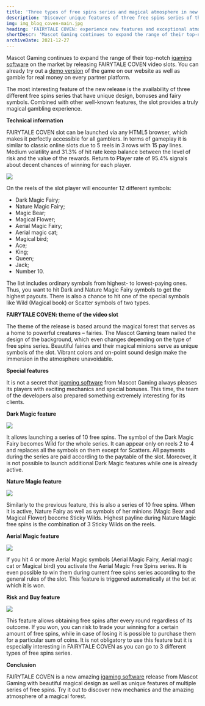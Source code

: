 ```yaml
---
title: 'Three types of free spins series and magical atmosphere in new FAIRYTALE COVEN slot'
description: 'Discover unique features of three free spins series of the new release from Mascot Gaming to enjoy FAIRYTALE COVEN to its fullest potential.'
img: img_blog_coven-main.jpg
heading: 'FAIRYTALE COVEN: experience new features and exceptional atmosphere'
shortDescr: 'Mascot Gaming continues to expand the range of their top-notch igaming software on the market by releasing FAIRYTALE COVEN video slot. Check out the game review here.'
archiveDate: 2021-12-27
---
```

Mascot Gaming continues to expand the range of their top-notch [igaming software](https://mascot.games/blog/anksunamun-the-queen-of-egypt-from-mascot-gaming) on the market by releasing FAIRYTALE COVEN video slots. You can already try out a [demo version](https://play.mascot.games/fairytale-coven) of the game on our website as well as gamble for real money on every partner platform.

The most interesting feature of the new release is the availability of three different free spins series that have unique design, bonuses and fairy symbols. Combined with other well-known features, the slot provides a truly magical gambling experience.

**Technical information**

FAIRYTALE COVEN slot can be launched via any HTML5 browser, which makes it perfectly accessible for all gamblers. In terms of gameplay it is similar to classic online slots due to 5 reels in 3 rows with 15 pay lines. Medium volatility and 31.3% of hit rate keep balance between the level of risk and the value of the rewards. Return to Player rate of 95.4% signals about decent chances of winning for each player.

![](../../images/img_blog-coven-1.jpg)

On the reels of the slot player will encounter 12 different symbols:

*   Dark Magic Fairy;
*   Nature Magic Fairy;
*   Magic Bear;
*   Magical Flower;
*   Aerial Magic Fairy;
*   Aerial magic cat;
*   Magical bird;
*   Ace;
*   King;
*   Queen;
*   Jack;
*   Number 10.

The list includes ordinary symbols from highest- to lowest-paying ones. Thus, you want to hit Dark and Nature Magic Fairy symbols to get the highest payouts. There is also a chance to hit one of the special symbols like Wild (Magical book) or Scatter symbols of two types.

**FAIRYTALE COVEN: theme of the video slot**

The theme of the release is based around the magical forest that serves as a home to powerful creatures – fairies. The Mascot Gaming team nailed the design of the background, which even changes depending on the type of free spins series. Beautiful fairies and their magical minions serve as unique symbols of the slot. Vibrant colors and on-point sound design make the immersion in the atmosphere unavoidable.

**Special features**

It is not a secret that [igaming software](https://mascot.games/blog/anksunamun-the-queen-of-egypt-from-mascot-gaming) from Mascot Gaming always pleases its players with exciting mechanics and special bonuses. This time, the team of the developers also prepared something extremely interesting for its clients.

**Dark Magic feature**

![](../../images/img_blog-coven-2.jpg)

It allows launching a series of 10 free spins. The symbol of the Dark Magic Fairy becomes Wild for the whole series. It can appear only on reels 2 to 4 and replaces all the symbols on them except for Scatters. All payments during the series are paid according to the paytable of the slot. Moreover, it is not possible to launch additional Dark Magic features while one is already active.

**Nature Magic feature**

![](../../images/img_blog-coven-3.jpg)

Similarly to the previous feature, this is also a series of 10 free spins. When it is active, Nature Fairy as well as symbols of her minions (Magic Bear and Magical Flower) become Sticky Wilds. Highest payline during Nature Magic free spins is the combination of 3 Sticky Wilds on the reels.

**Aerial Magic feature**

![](../../images/img_blog-coven-4.jpg)

If you hit 4 or more Aerial Magic symbols (Aerial Magic Fairy, Aerial magic cat or Magical bird) you activate the Aerial Magic Free Spins series. It is even possible to win them during current free spins series according to the general rules of the slot. This feature is triggered automatically at the bet at which it is won.

**Risk and Buy feature**

![](../../images/img_blog-coven-5.jpg)

This feature allows obtaining free spins after every round regardless of its outcome. If you won, you can risk to trade your winning for a certain amount of free spins, while in case of losing it is possible to purchase them for a particular sum of coins. It is not obligatory to use this feature but it is especially interesting in FAIRYTALE COVEN as you can go to 3 different types of free spins series.

**Conclusion**

FAIRYTALE COVEN is a new amazing [igaming software](https://mascot.games/blog/anksunamun-the-queen-of-egypt-from-mascot-gaming) release from Mascot Gaming with beautiful magical design as well as unique features of multiple series of free spins. Try it out to discover new mechanics and the amazing atmosphere of a magical forest.
